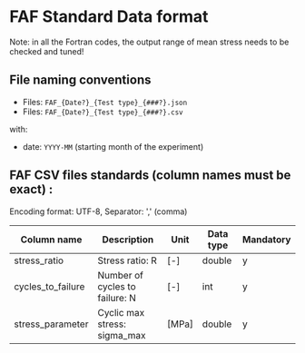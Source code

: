 # FAF Standard Data format

Note: in all the Fortran codes, the output range of mean stress needs to be checked and tuned!

## File naming conventions

- Files: `FAF_{Date?}_{Test type}_{###?}.json`
- Files: `FAF_{Date?}_{Test type}_{###?}.csv`

with:

- date: `YYYY-MM` (starting month of the experiment)

## FAF CSV files standards (column names must be exact) :

Encoding format: UTF-8, Separator: ',' (comma)

| Column name       | Description                    | Unit  | Data type | Mandatory |
| ----------------- | ------------------------------ | ----- | --------- | --------- |
| stress_ratio      | Stress ratio: R                | [-]   | double    | y         |
| cycles_to_failure | Number of cycles to failure: N | [-]   | int       | y         |
| stress_parameter  | Cyclic max stress: sigma_max   | [MPa] | double    | y         |
